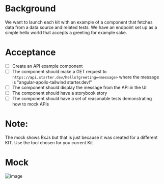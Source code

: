 # Background
We want to launch each kit with an example of a component that fetches data from a data source and related tests. We have an endpoint set up as a simple hello world that accepts a greeting for example sake.

# Acceptance
- [ ] Create an API example component
- [ ] The component should make a GET request to `https://api.starter.dev/hello?greeting=<message>` where the message is "angular-apollo-tailwind starter.dev!"
- [ ] The component should display the message from the API in the UI
- [ ] The component should have a storybook story
- [ ] The component should have a set of reasonable tests demonstrating how to mock APIs

# Note:
The mock shows RxJs but that is just because it was created for a different KIT. Use the tool chosen for you current Kit

# Mock
![image](https://user-images.githubusercontent.com/1815379/161786419-e05675bf-5fb8-42f6-ac0d-c23226d2e6cc.png)
